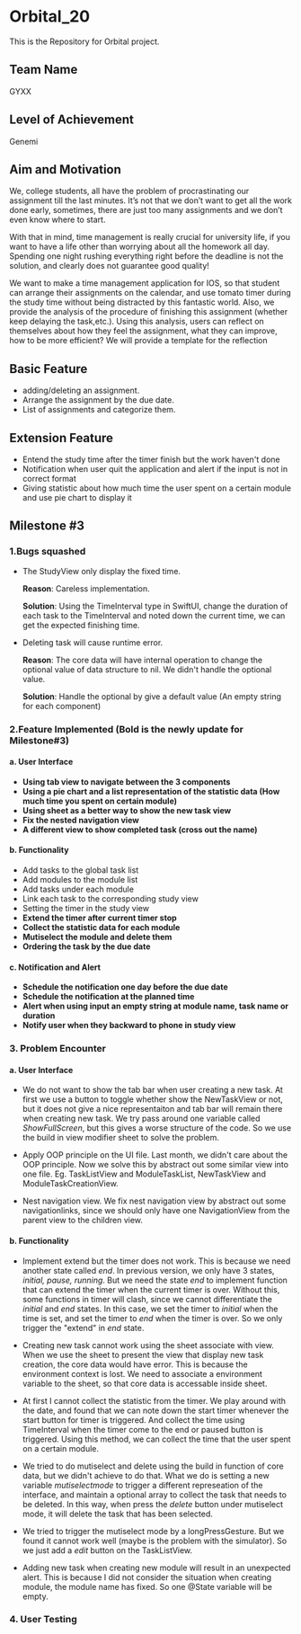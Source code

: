 # Orbital_20

This is the Repository for Orbital project.

## Team Name
GYXX

## Level of Achievement
Genemi

## Aim and Motivation
We, college students, all have the problem of procrastinating our assignment till the last minutes. It’s not that we don’t want to get all the work done early, sometimes, there are just too many assignments and we don’t even know where to start.
                    
With that in mind, time management is really crucial for university life, if you want to have a life other than worrying about all the homework all day. Spending one night rushing everything right before the deadline is not the solution, and clearly does not guarantee good quality! 

We want to make a time management application for IOS, so that student can arrange their assignments on the calendar, and use tomato timer during the study time without being distracted by this fantastic world. Also, we provide the analysis of the procedure of finishing this assignment (whether keep delaying the task,etc.). Using this analysis, users can reflect on themselves about how they feel the assignment, what they can improve, how to be more efficient? We will provide a template for the reflection

## Basic Feature
- adding/deleting an assignment.
- Arrange the assignment by the due date.
- List of assignments and categorize them.

## Extension Feature
- Entend the study time after the timer finish but the work haven't done
- Notification when user quit the application and alert if the input is not in correct format
- Giving statistic about how much time the user spent on a certain module and use pie chart to display it

## Milestone #3

### 1.Bugs squashed
- The StudyView only display the fixed time. 
  
  **Reason**: Careless implementation.
  
  **Solution**: Using the TimeInterval type in SwiftUI, change the duration of each task to the TimeInterval and noted down the current time, we can get the expected finishing time.
- Deleting task will cause runtime error.

  **Reason**: The core data will have internal operation to change the optional value of data structure to nil. We didn't handle the optional value.
  
  **Solution**: Handle the optional by give a default value (An empty string for each component)
  
 ### 2.Feature Implemented (Bold is the newly update for Milestone#3)
 #### a. User Interface  
- **Using tab view to navigate between the 3 components**
- **Using a pie chart and a list representation of the statistic data (How much time you spent on certain module)**
- **Using sheet as a better way to show the new task view**
- **Fix the nested navigation view**
- **A different view to show completed task (cross out the name)**

#### b. Functionality
- Add tasks to the global task list
- Add modules to the module list
- Add tasks under each module
- Link each task to the corresponding study view
- Setting the timer in the study view
- **Extend the timer after current timer stop**
- **Collect the statistic data for each module**
- **Mutiselect the module and delete them**
- **Ordering the task by the due date**

#### c. Notification and Alert
- **Schedule the notification one day before the due date**
- **Schedule the notification at the planned time**
- **Alert when using input an empty string at module name, task name or duration**
- **Notify user when they backward to phone in study view**

### 3. Problem Encounter
#### a. User Interface
- We do not want to show the tab bar when user creating a new task. At first we use a button to toggle whether show the NewTaskView or not, but it does not give a nice representaiton and tab bar will remain there when creating new task. We try pass around one variable called *ShowFullScreen*, but this gives a worse structure of the code. So we use the build in view modifier sheet to solve the problem.

- Apply OOP principle on the UI file. Last month, we didn't care about the OOP principle. Now we solve this by abstract out some similar view into one file. Eg. TaskListView and ModuleTaskList, NewTaskView and ModuleTaskCreationView.

- Nest navigation view. We fix nest navigation view by abstract out some navigationlinks, since we should only have one NavigationView from the parent view to the children view.

#### b. Functionality
- Implement extend but the timer does not work. This is because we need another state called *end*. In previous version, we only have 3 states, *initial, pause, running*. But we need the state *end* to implement function that can extend the timer when the current timer is over. Without this, some functions in timer will clash, since we cannot differentiate the *initial* and *end* states. In this case, we set the timer to *initial* when the time is set, and set the timer to *end* when the timer is over. So we only trigger the "extend" in *end* state. 

- Creating new task cannot work using the sheet associate with view. When we use the sheet to present the view that display new task creation, the core data would have error. This is because the environment context is lost. We need to associate a environment variable to the sheet, so that core data is accessable inside sheet.

- At first I cannot collect the statistic from the timer. We play around with the date, and found that we can note down the start timer whenever the start button for timer is triggered. And collect the time using TimeInterval when the timer come to the end or paused button is triggered. Using this method, we can collect the time that the user spent on a certain module.

- We tried to do mutiselect and delete using the build in function of core data, but we didn't achieve to do that. What we do is setting a new variable *mutiselectmode* to trigger a different represeation of the interface, and maintain a optional array to collect the task that needs to be deleted. In this way, when press the *delete* button under mutiselect mode, it will delete the task that has been selected. 

- We tried to trigger the mutiselect mode by a longPressGesture. But we found it cannot work well (maybe is the problem with the simulator). So we just add a *edit* button on the TaskListView. 

- Adding new task when creating new module will result in an unexpected alert. This is because I did not consider the situation when creating module, the module name has fixed. So one @State variable will be empty.

### 4. User Testing
